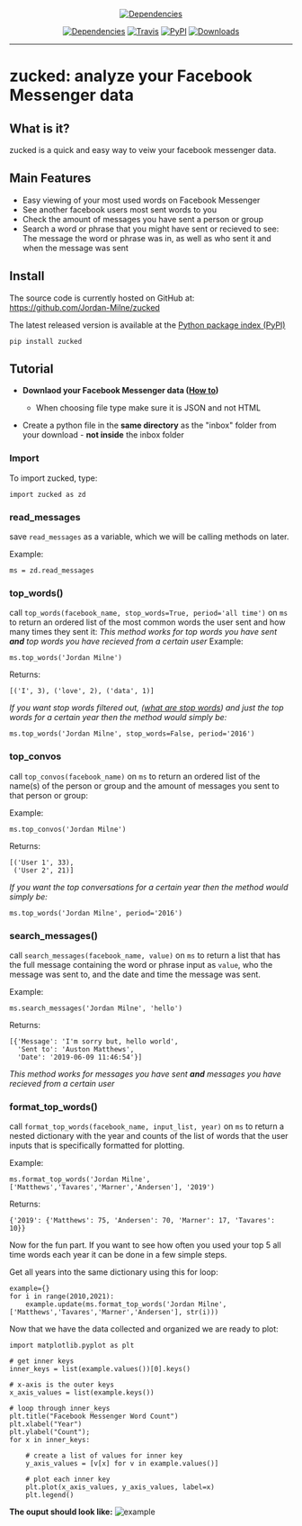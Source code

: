 <p align="center">
  <a href="https://github.com/Jordan-Milne/zucked"><img alt="Dependencies"src="https://raw.githubusercontent.com/Jordan-Milne/zucked/master/icon.png"></a>
<p>
<p align="center">   
  <a href="https://github.com/Jordan-Milne/zucked/blob/master/setup.py"><img alt="Dependencies"src="https://img.shields.io/badge/dependencies-0-brightgreen"></a>
  <a href="https://travis-ci.org/github/Jordan-Milne/zucked"><img alt="Travis" src="https://img.shields.io/travis/jordan-milne/zucked"></a>   
  <a href="https://pypi.python.org/pypi/zucked"><img alt="PyPI" src="https://img.shields.io/pypi/v/zucked"></a>   
  <a href="https://pypi.org/project/zucked/"><img alt="Downloads" src="https://img.shields.io/pypi/dm/zucked"></a>
</p>


-----------

# zucked: analyze your Facebook Messenger data

## What is it?

zucked is a quick and easy way to veiw your facebook messenger data.



## Main Features

* Easy viewing of your most used words on Facebook Messenger
* See another facebook users most sent words to you
* Check the amount of messages you have sent a person or group
* Search a word or phrase that you might have sent or recieved to see: The message the word or phrase was in, as well as who sent it and when the message was sent



## Install


The source code is currently hosted on GitHub at: https://github.com/Jordan-Milne/zucked

The latest released version is available at the [Python package index (PyPI)](https://pypi.org/project/zucked/)

`pip install zucked`


## Tutorial

* **Downlaod your Facebook Messenger data ([How to](https://www.zapptales.com/en/download-facebook-messenger-chat-history-how-to/))**
  * When choosing file type make sure it is JSON and not HTML

* Create a python file in the **same directory** as the "inbox" folder from your download -  **not inside** the inbox folder


### Import

To import zucked, type:

```
import zucked as zd
```

### read_messages

save `read_messages` as a variable, which we will be calling methods on later.

Example:
```
ms = zd.read_messages
```

### top_words()

call `top_words(facebook_name, stop_words=True, period='all time')` on `ms` to return an ordered list of the most common words the user sent and how many times they sent it:
*This method works for top words you have sent **and** top words you have recieved from a certain user*
Example:
```
ms.top_words('Jordan Milne')
```
Returns:

```
[('I', 3), ('love', 2), ('data', 1)]
```
*If you want stop words filtered out, ([what are stop words](https://en.wikipedia.org/wiki/Stop_words)) and just the top words for a certain year then the method would simply be:*
```
ms.top_words('Jordan Milne', stop_words=False, period='2016')
```


### top_convos

call `top_convos(facebook_name)` on `ms` to return an ordered list of the name(s) of the person or group and the amount of messages you sent to that person or group:

Example:
```
ms.top_convos('Jordan Milne')
```
Returns:
```
[('User 1', 33),
 ('User 2', 21)]
```

*If you want the top conversations for a certain year then the method would simply be:*
```
ms.top_words('Jordan Milne', period='2016')
```


### search_messages()

call `search_messages(facebook_name, value)` on `ms` to return a list that has the full message containing the word or phrase input as `value`, who the message was sent to, and the date and time the message was sent.

Example:
```
ms.search_messages('Jordan Milne', 'hello')
```
Returns:
```
[{'Message': 'I'm sorry but, hello world',
  'Sent to': 'Auston Matthews',
  'Date': '2019-06-09 11:46:54'}]
```

*This method works for messages you have sent **and** messages you have recieved from a certain user*

### format_top_words()
call `format_top_words(facebook_name, input_list, year)` on `ms` to return a nested dictionary with the year and counts of the list of words that the user inputs that is specifically formatted for plotting.

Example:
```
ms.format_top_words('Jordan Milne', ['Matthews','Tavares','Marner','Andersen'], '2019')
```
Returns:
```
{'2019': {'Matthews': 75, 'Andersen': 70, 'Marner': 17, 'Tavares': 10}}

```
Now for the fun part. If you want to see how often you used your top 5 all time words each year it can be done in a few simple steps.

Get all years into the same dictionary using this for loop:
```
example={}
for i in range(2010,2021):
    example.update(ms.format_top_words('Jordan Milne',['Matthews','Tavares','Marner','Andersen'], str(i)))
```

Now that we have the data collected and organized we are ready to plot:

```
import matplotlib.pyplot as plt

# get inner keys
inner_keys = list(example.values())[0].keys()

# x-axis is the outer keys
x_axis_values = list(example.keys())

# loop through inner_keys
plt.title("Facebook Messenger Word Count")
plt.xlabel("Year")
plt.ylabel("Count");
for x in inner_keys:

    # create a list of values for inner key
    y_axis_values = [v[x] for v in example.values()]

    # plot each inner key
    plt.plot(x_axis_values, y_axis_values, label=x)
    plt.legend()
```
**The ouput should look like:**
![example](example.png)
